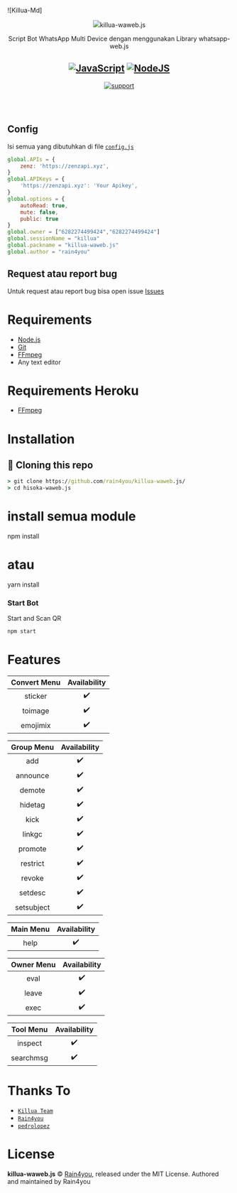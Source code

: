![Killua-Md]
<div align="center">
<img src="[(https://user-images.githubusercontent.com/105019762/177053585-eaf92dca-92fa-435a-8f55-bc7b2df16cf0.jpg)"





# killua-waweb.js
 Script Bot WhatsApp Multi Device dengan menggunakan Library whatsapp-web.js

## [![JavaScript](https://img.shields.io/badge/JavaScript-d6cc0f?style=for-the-badge&logo=javascript&logoColor=white)](https://javascript.com) [![NodeJS](https://img.shields.io/badge/Node.js-43853D?style=for-the-badge&logo=node.js&logoColor=white)](https://nodejs.org/)
<a href="https://api.whatsapp.com/send?phone=6282274499424&text=.menu&source=&data=&app_absent="> <img src="https://img.shields.io/badge/WhatsApp-25D366?style=for-the-badge&logo=whatsapp&logoColor=white" alt="support" /></a>


</div><br />
<br />

## Config
Isi semua yang dibutuhkan di file [`config.js`](https://github.com/rain4you/killua-waweb.js/blob/main/config.js)<br />
```js
global.APIs = {
	zenz: 'https://zenzapi.xyz',
}
global.APIKeys = {
	'https://zenzapi.xyz': 'Your Apikey',
}
global.options = {
    autoRead: true,
    mute: false,
    public: true
}
global.owner = ["6282274499424","6282274499424"]
global.sessionName = "killua"
global.packname = "killua-waweb.js"
global.author = "rain4you"

```

## Request atau report bug
Untuk request atau report bug bisa open issue [Issues](https://github.com/rain4you/killua-waweb.js/issues)

# Requirements
* [Node.js](https://nodejs.org/en/)
* [Git](https://git-scm.com/downloads)
* [FFmpeg](https://www.gyan.dev/ffmpeg/builds/)
* Any text editor

# Requirements Heroku
* [FFmpeg](https://elements.heroku.com/buildpacks/jonathanong/heroku-buildpack-ffmpeg-latest)


# Installation
## 📝 Cloning this repo
```cmd
> git clone https://github.com/rain4you/killua-waweb.js/
> cd hisoka-waweb.js
```

# install semua module
npm install
# atau
yarn install

### Start Bot
Start and Scan QR<br />

```bash
npm start
```

# Features

|     Convert Menu   |  Availability  |
| :----------------: | :------------: |
| sticker            |       ✔️       |
| toimage            |       ✔️       |
| emojimix           |       ✔️       |

|     Group Menu     |  Availability  |
| :----------------: | :------------: |
| add                |       ✔️       |
| announce           |       ✔️       |
| demote             |       ✔️       |
| hidetag            |       ✔️       |
| kick               |       ✔️       |
| linkgc             |       ✔️       |
| promote            |       ✔️       |
| restrict           |       ✔️       |
| revoke             |       ✔️       |
| setdesc            |       ✔️       |
| setsubject         |       ✔️       |

|     Main Menu      |  Availability  |
| :----------------: | :------------: |
| help               |       ✔️       |

|     Owner Menu     |  Availability  |
| :----------------: | :------------: |
| eval               |       ✔️       |
| leave              |       ✔️       |
| exec               |       ✔️       |

|     Tool Menu      |  Availability  |
| :----------------: | :------------: |
| inspect            |       ✔️       |
| searchmsg          |       ✔️       |


# Thanks To

* [`Killua Team`](https://github.com/Hisoka-Morrou)
* [`Rain4you`](https://github.com/DikaArdnt)
* [`pedrolopez`](https://github.com/pedroslopez/whatsapp-web.js)

# License
**killua-waweb.js** © [Rain4you](https://github.com/DikaArdnt), released under the MIT License.
Authored and maintained by Rain4you


